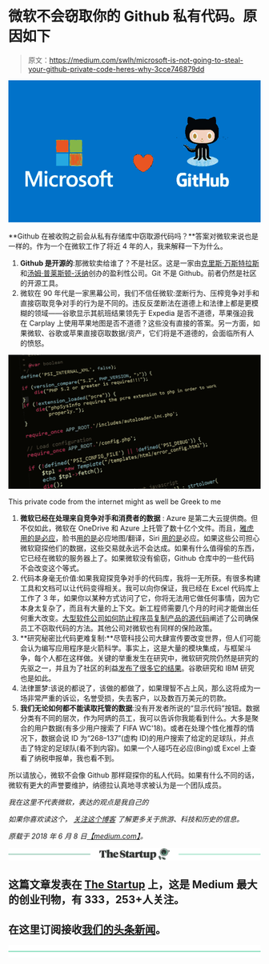 # 微软不会窃取你的 Github 私有代码。原因如下

> 原文：<https://medium.com/swlh/microsoft-is-not-going-to-steal-your-github-private-code-heres-why-3cce746879dd>

![](img/90f576493121cb1f82796ff1c88dd214.png)

**Github 在被收购之前会从私有存储库中窃取源代码吗？**答案对微软来说也是一样的。作为一个在微软工作了将近 4 年的人，我来解释一下为什么。

1.  **Github 是开源的**:那微软卖给谁了？不是社区。这是一家由[克里斯·万斯特拉斯](https://en.wikipedia.org/wiki/Chris_Wanstrath)和[汤姆·普莱斯顿-沃纳](https://en.wikipedia.org/wiki/Tom_Preston-Werner)创办的盈利性公司。Git 不是 Github。前者仍然是社区的开源工具。
2.  微软在 90 年代是一家黑幕公司，我们不信任微软:垄断行为、压榨竞争对手和直接窃取竞争对手的行为是不同的。违反反垄断法在道德上和法律上都是更模糊的领域——谷歌显示其航班结果领先于 Expedia 是否不道德，苹果强迫我在 Carplay 上使用苹果地图是否不道德？这些没有直接的答案。另一方面，如果微软、谷歌或苹果直接窃取数据/资产，它们将是不道德的，会面临所有人的愤怒。

![](img/09a69770040fd40bf3342b6529c79d05.png)

This private code from the internet might as well be Greek to me

1.  **微软已经在处理来自竞争对手和消费者的数据** : Azure 是第二大云提供商。但不仅如此，微软在 OneDrive 和 Azure 上托管了数十亿个文件。而且，[雅虎用的是必应](https://lifehacker.com/5325313/yahoo-will-switch-to-bing-search-engine)，脸书[用的是](https://venturebeat.com/2007/10/24/microsoft-funds-facebook-as-facebook-develops-ad-product/)必应地图/翻译，Siri [用的是](https://techcrunch.com/2017/09/25/apple-switches-from-bing-to-google-for-siri-web-search-results-on-ios-and-spotlight-on-mac/)必应。如果这些公司担心微软窥探他们的数据，这些交易就永远不会达成。如果有什么值得偷的东西，它已经在微软的服务器上了。如果微软没有偷窃，Github 仓库中的一些代码不会改变这个等式。
2.  代码本身毫无价值:如果我窥探竞争对手的代码库，我将一无所获。有很多构建工具和文档可以让代码变得相关。我可以向你保证，我已经在 Excel 代码库上工作了 3 年，如果你以某种方式访问了它，你将无法用它做任何事情，因为它本身太复杂了，而且有大量的上下文。新工程师需要几个月的时间才能做出任何重大改变。[大型软件公司如何防止程序员复制产品的源代码](http://qr.ae/TUppJh)阐述了公司确保员工不窃取代码的方法。其他公司对微软也有同样的保险政策。
3.  **研究秘密比代码更难复制:**尽管科技公司大肆宣传要改变世界，但人们可能会认为编写应用程序是火箭科学。事实上，这是大量的模块集成，与框架斗争，每个人都在这样做。关键的举重发生在研究中，微软研究院仍然是研究的先驱之一，并且为了社区的利益[发布了很多它的结果](https://www.microsoft.com/en-us/research/search/?from=https%3A%2F%2Fresearch.microsoft.com%2Fapps%2Fcatalog%2Fdefault.aspx%3Ft%3Dpublications)。谷歌研究和 IBM 研究也是如此。
4.  法律噩梦:该说的都说了，该做的都做了，如果理智不占上风，那么这将成为一场非常严重的诉讼，名誉受损，失去客户，以及数百万美元的罚款。
5.  **我们无论如何都不能读取托管的数据**:没有开发者所说的“显示代码”按钮。数据分类有不同的层次，作为阿炳的员工，我可以告诉你我能看到什么。大多是聚合的用户数据(有多少用户搜索了 FIFA WC'18)。或者在处理个性化推荐的情况下，数据会说 ID 为“268–137”(虚构 ID)的用户搜索了给定的足球队，并点击了特定的足球队(看不到内容)。如果一个人碰巧在必应(Bing)或 Excel 上查看了纳税申报单，我也看不到。

所以请放心，微软不会像 Github 那样窥探你的私人代码。如果有什么不同的话，微软有更大的声誉要维护，纳德拉认真地寻求被认为是一个团队成员。

*我在这里不代表微软，表达的观点是我自己的*

*如果你喜欢读这个，* [*关注这个博客*](https://medium.com/the-travelling-engineer/) *了解更多关于旅游、科技和历史的信息。*

*原载于 2018 年 6 月 8 日*[*【medium.com】*](/the-travelling-engineer/microsoft-is-not-going-to-steal-your-github-private-code-heres-why-943089bb2d95)*。*

[![](img/308a8d84fb9b2fab43d66c117fcc4bb4.png)](https://medium.com/swlh)

## 这篇文章发表在 [The Startup](https://medium.com/swlh) 上，这是 Medium 最大的创业刊物，有 333，253+人关注。

## 在这里订阅接收[我们的头条新闻](http://growthsupply.com/the-startup-newsletter/)。

[![](img/b0164736ea17a63403e660de5dedf91a.png)](https://medium.com/swlh)